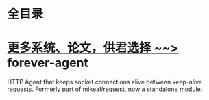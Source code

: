 # 全目录

[更多系统、论文，供君选择 ~~>](https://www.yuque.com/wisebit/blog)
forever-agent
=============

HTTP Agent that keeps socket connections alive between keep-alive requests. Formerly part of mikeal/request, now a standalone module.
